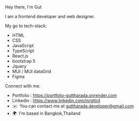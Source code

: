 
Hey there, I'm Gut

I am a frontend developer and web designer.

My go to tech-stack:

*  HTML
*  CSS 
*  JavaScript
*  TypeScript
*  React.js
*  bootstrap 5
*  Jquery
*  MUI / MUI dataGrid
*  Figma
  
Connect with me:

*   Portfolio : https://portfolio-guttharada.onrender.com
*   Linkedin : https://www.linkedin.com/in/gttrd
*   ✉️  You can contact me at [guttharada.developer@gmail.com](mailto:guttharada.developer@gmail.com)
*   🌍  I'm based in Bangkok,Thailand
<p align="left">

  
              
